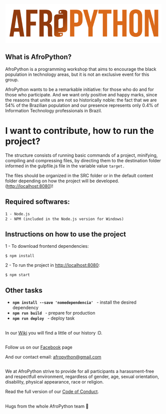![AfroPython Logo](AfroPython_brand.png "AfroPython")

## What is AfroPython?
AfroPython is a programming workshop that aims to encourage the black population in technology areas, but it is not an exclusive event for this group.

AfroPython wants to be a remarkable initiative: for those who do and for those who participate. And we want only positive and happy marks, since the reasons that unite us are not so historically noble: the fact that we are 54% of the Brazilian population and our presence represents only 0.4% of Information Technology professionals in Brazil.

##

# I want to contribute, how to run the project?

The structure consists of running basic commands of a project, minifying, compiling and compressing files, by directing them to the destination folder informed in the gulpfile.js file in the variable value ``target.``

The files should be organized in the SRC folder or in the default content folder depending on how the project will be developed.
([http://localhost:8080](http://localhost:8080))!

## Required softwares:

```
1 - Node.js
2 - NPM (included in the Node.js version for Windows)
```

## Instructions on how to use the project

1 - To download frontend dependencies:

```
$ npm install
```

2 - To run the project in [http://localhost:8080](http://localhost:8080):

```
$ npm start
```

## Other tasks

* **`npm install --save 'nomedependencia' `** - install the desired dependency
* **`npm run build `** - prepare for production
* **`npm run deploy `** - deploy task

##

In our [Wiki](https://github.com/AfroPython/afropython-site/wiki) you will find a little of our history :D.

##

Follow us on our [Facebook](https://www.facebook.com/AfroPython/) page

And our contact email: afropython@gmail.com

##

We at AfroPython strive to provide for all participants a harassment-free and respectfull environment, regardless of gender, age, sexual orientation, disability, physical appearance, race or religion.

Read the full version of our [Code of Conduct](https://github.com/AfroPython/afropython-site/blob/master/Code_of_Conduct.md).


##

Hugs from the whole AfroPython team :yellow_heart:

